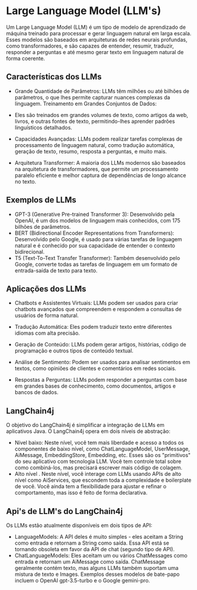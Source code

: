 # Large Language Model (LLM's)

Um Large Language Model (LLM) é um tipo de modelo de aprendizado de máquina treinado para processar e gerar linguagem natural em larga escala. Esses modelos são baseados em arquiteturas de redes neurais profundas, como transformadores, e são capazes de entender, resumir, traduzir, responder a perguntas e até mesmo gerar texto em linguagem natural de forma coerente.

## Características dos LLMs

- Grande Quantidade de Parâmetros: LLMs têm milhões ou até bilhões de parâmetros, o que lhes permite capturar nuances complexas da linguagem.
  Treinamento em Grandes Conjuntos de Dados:

- Eles são treinados em grandes volumes de texto, como artigos da web, livros, e outras fontes de texto, permitindo-lhes aprender padrões linguísticos detalhados.

- Capacidades Avançadas: LLMs podem realizar tarefas complexas de processamento de linguagem natural, como tradução automática, geração de texto, resumo, resposta a perguntas, e muito mais.

- Arquitetura Transformer: A maioria dos LLMs modernos são baseados na arquitetura de transformadores, que permite um processamento paralelo eficiente e melhor captura de dependências de longo alcance no texto.

## Exemplos de LLMs

- GPT-3 (Generative Pre-trained Transformer 3): Desenvolvido pela OpenAI, é um dos modelos de linguagem mais conhecidos, com 175 bilhões de parâmetros.
- BERT (Bidirectional Encoder Representations from Transformers): Desenvolvido pelo Google, é usado para várias tarefas de linguagem natural e é conhecido por sua capacidade de entender o contexto bidirecional.
- T5 (Text-To-Text Transfer Transformer): Também desenvolvido pelo Google, converte todas as tarefas de linguagem em um formato de entrada-saída de texto para texto.

## Aplicações dos LLMs

- Chatbots e Assistentes Virtuais: LLMs podem ser usados para criar chatbots avançados que compreendem e respondem a consultas de usuários de forma natural.

- Tradução Automática: Eles podem traduzir texto entre diferentes idiomas com alta precisão.

- Geração de Conteúdo: LLMs podem gerar artigos, histórias, código de programação e outros tipos de conteúdo textual.

- Análise de Sentimento: Podem ser usados para analisar sentimentos em textos, como opiniões de clientes e comentários em redes sociais.

- Respostas a Perguntas: LLMs podem responder a perguntas com base em grandes bases de conhecimento, como documentos, artigos e bancos de dados.

## LangChain4j

O objetivo do LangChain4j é simplificar a integração de LLMs em aplicativos Java. O LangChain4j opera em dois níveis de abstração:

- Nível baixo: Neste nível, você tem mais liberdade e acesso a todos os componentes de baixo nível, como ChatLanguageModel, UserMessage, AiMessage, EmbeddingStore, Embedding, etc. Esses são os "primitivos" do seu aplicativo com tecnologia LLM. Você tem controle total sobre como combiná-los, mas precisará escrever mais código de colagem.
- Alto nível . Neste nível, você interage com LLMs usando APIs de alto nível como AiServices, que escondem toda a complexidade e boilerplate de você. Você ainda tem a flexibilidade para ajustar e refinar o comportamento, mas isso é feito de forma declarativa.

## Api's de LLM's do LangChain4j

Os LLMs estão atualmente disponíveis em dois tipos de API:

- LanguageModels: A API deles é muito simples - eles aceitam a String como entrada e retornam a String como saída. Essa API está se tornando obsoleta em favor da API de chat (segundo tipo de API).
- ChatLanguageModels: Eles aceitam um ou vários ChatMessages como entrada e retornam um AiMessage como saída. ChatMessage geralmente contém texto, mas alguns LLMs também suportam uma mistura de texto e Images. Exemplos desses modelos de bate-papo incluem o OpenAI gpt-3.5-turbo e o Google gemini-pro.
